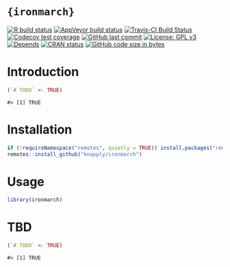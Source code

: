 
<!-- README.Rmd generates README.md. -->

# `{ironmarch}`

<!-- badges: start -->

[![R build
status](https://github.com/knapply/ironmarch/workflows/R-CMD-check/badge.svg)](https://github.com/knapply/ironmarch/actions?workflow=R-CMD-check)
[![AppVeyor build
status](https://ci.appveyor.com/api/projects/status/github/knapply/ironmarch?branch=master&svg=true)](https://ci.appveyor.com/project/knapply/ironmarch)
[![Travis-CI Build
Status](https://travis-ci.org/knapply/ironmarch.svg?branch=master)](https://travis-ci.org/knapply/ironmarch)
[![Codecov test
coverage](https://codecov.io/gh/knapply/ironmarch/branch/master/graph/badge.svg)](https://codecov.io/gh/knapply/ironmarch?branch=master)
[![GitHub last
commit](https://img.shields.io/github/last-commit/knapply/ironmarch.svg)](https://github.com/knapply/ironmarch/commits/master)
[![License: GPL
v3](https://img.shields.io/badge/License-GPLv3-blue.svg)](https://www.gnu.org/licenses/gpl-3.0)
[![Depends](https://img.shields.io/badge/Depends-GNU_R%3E=3.3-blue.svg)](https://www.r-project.org/)
[![CRAN
status](https://www.r-pkg.org/badges/version/ironmarch)](https://cran.r-project.org/package=ironmarch)
[![GitHub code size in
bytes](https://img.shields.io/github/languages/code-size/knapply/ironmarch.svg)](https://github.com/knapply/ironmarch)
<!-- [![HitCount](http://hits.dwyl.io/knapply/ironmarch.svg)](http://hits.dwyl.io/knapply/ironmarch) -->
<!-- badges: end -->

<!-- [![R build status](https://github.com/knapply/ironmarch/workflows/R-CMD-check/badge.svg)](https://github.com/knapply/ironmarch/actions?workflow=R-CMD-check) -->

# Introduction

``` r
(`# TODO` <- TRUE)
```

    #> [1] TRUE

# Installation

``` r
if (!requireNamespace("remotes", quietly = TRUE)) install.packages("remotes")
remotes::install_github("knapply/ironmarch")
```

# Usage

``` r
library(ironmarch)
```

# TBD

``` r
(`# TODO` <- TRUE)
```

    #> [1] TRUE

